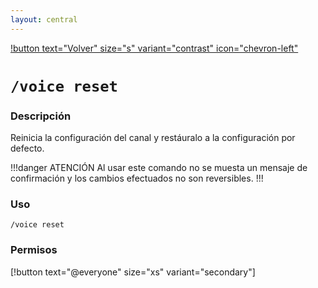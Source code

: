 ```yaml
---
layout: central
---
```


[!button text="Volver" size="s" variant="contrast" icon="chevron-left"](../voice.md)

# `/voice reset`

### Descripción
Reinicia la configuración del canal y restáuralo a la configuración por defecto.

!!!danger ATENCIÓN
Al usar este comando no se muesta un mensaje de confirmación y los cambios efectuados no son reversibles.
!!!

### Uso
```
/voice reset
```

### Permisos
[!button text="@everyone" size="xs" variant="secondary"]
